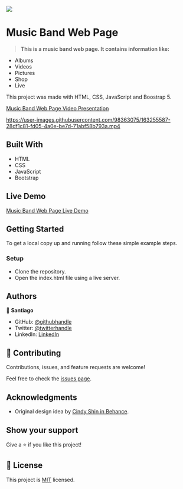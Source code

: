 ![](https://img.shields.io/badge/Microverse-blueviolet)

# Music Band Web Page

> **This is a music band web page. It contains information like:**

- Albums
- Videos
- Pictures
- Shop
- Live

This project was made with HTML, CSS, JavaScript and Boostrap 5.

[Music Band Web Page Video Presentation](https://www.loom.com/share/5df4b8f3cf2341db8320ef4520072415)

https://user-images.githubusercontent.com/98363075/163255587-28df1c81-fd05-4a0e-be7d-71abf58b793a.mp4



## Built With

- HTML
- CSS
- JavaScript
- Bootstrap

## Live Demo

[Music Band Web Page Live Demo](https://santiago220991.github.io/Music-Band-Web-Page/)

## Getting Started

To get a local copy up and running follow these simple example steps.


### Setup

- Clone the repository.
- Open the index.html file using a live server.


## Authors

👤 **Santiago**

- GitHub: [@githubhandle](https://github.com/Santiago220991) 
- Twitter: [@twitterhandle](https://twitter.com/SanCardenas10)
- LinkedIn: [LinkedIn](https://www.linkedin.com/in/santiago-cárdenas-671043160/)


## 🤝 Contributing

Contributions, issues, and feature requests are welcome!

Feel free to check the [issues page](https://github.com/Santiago220991/Music-Band-Web-Page/issues).

## Acknowledgments

- Original design idea by [Cindy Shin in Behance](https://www.behance.net/adagio07).

## Show your support

Give a ⭐️ if you like this project!

## 📝 License

This project is [MIT](./MIT.md) licensed.
